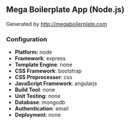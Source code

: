 ## Mega Boilerplate App (Node.js)

Generated by http://megaboilerplate.com

### Configuration
- **Platform:** node
- **Framework**: express
- **Template Engine**: none
- **CSS Framework**: bootstrap
- **CSS Preprocessor**: css
- **JavaScript Framework**: angularjs
- **Build Tool**: none
- **Unit Testing**: none
- **Database**: mongodb
- **Authentication**: email
- **Deployment**: none


